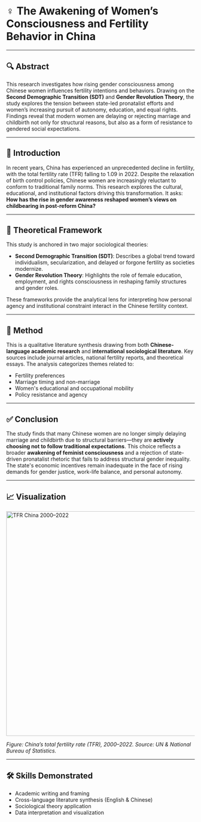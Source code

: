 # ♀️ The Awakening of Women’s Consciousness and Fertility Behavior in China

---

## 🔍 Abstract

This research investigates how rising gender consciousness among Chinese women influences fertility intentions and behaviors. Drawing on the **Second Demographic Transition (SDT)** and **Gender Revolution Theory**, the study explores the tension between state-led pronatalist efforts and women’s increasing pursuit of autonomy, education, and equal rights. Findings reveal that modern women are delaying or rejecting marriage and childbirth not only for structural reasons, but also as a form of resistance to gendered social expectations.

---

## 📖 Introduction

In recent years, China has experienced an unprecedented decline in fertility, with the total fertility rate (TFR) falling to 1.09 in 2022. Despite the relaxation of birth control policies, Chinese women are increasingly reluctant to conform to traditional family norms. This research explores the cultural, educational, and institutional factors driving this transformation. It asks: **How has the rise in gender awareness reshaped women’s views on childbearing in post-reform China?**

---

## 🧠 Theoretical Framework

This study is anchored in two major sociological theories:

- **Second Demographic Transition (SDT)**: Describes a global trend toward individualism, secularization, and delayed or forgone fertility as societies modernize.
- **Gender Revolution Theory**: Highlights the role of female education, employment, and rights consciousness in reshaping family structures and gender roles.

These frameworks provide the analytical lens for interpreting how personal agency and institutional constraint interact in the Chinese fertility context.

---

## 🧪 Method

This is a qualitative literature synthesis drawing from both **Chinese-language academic research** and **international sociological literature**. Key sources include journal articles, national fertility reports, and theoretical essays. The analysis categorizes themes related to:

- Fertility preferences
- Marriage timing and non-marriage
- Women's educational and occupational mobility
- Policy resistance and agency

---

## ✅ Conclusion

The study finds that many Chinese women are no longer simply delaying marriage and childbirth due to structural barriers—they are **actively choosing not to follow traditional expectations**. This choice reflects a broader **awakening of feminist consciousness** and a rejection of state-driven pronatalist rhetoric that fails to address structural gender inequality. The state's economic incentives remain inadequate in the face of rising demands for gender justice, work-life balance, and personal autonomy.

---

## 📈 Visualization

<img src="https://upload.wikimedia.org/wikipedia/commons/thumb/2/21/Total_fertility_rate%2C_China.svg/800px-Total_fertility_rate%2C_China.svg.png" alt="TFR China 2000–2022" width="600"/>

*Figure: China’s total fertility rate (TFR), 2000–2022. Source: UN & National Bureau of Statistics.*

---

## 🛠 Skills Demonstrated

- Academic writing and framing
- Cross-language literature synthesis (English & Chinese)
- Sociological theory application
- Data interpretation and visualization
